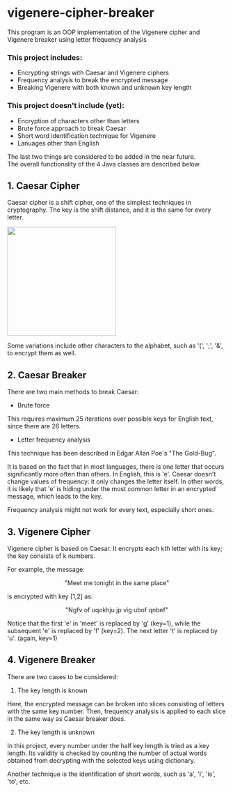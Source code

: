 # vigenere-cipher-breaker
This program is an OOP implementation of the Vigenere cipher and Vigenere breaker using letter frequency analysis

### This project includes:
- Encrypting strings with Caesar and Vigenere ciphers
- Frequency analysis to break the encrypted message
- Breaking Vigenere with both known and unknown key length

### This project doesn't include (yet):
- Encryption of characters other than letters
- Brute force approach to break Caesar
- Short word identification technique for Vigenere
- Lanuages other than English

The last two things are considered to be added in the near future.  
The overall functionality of the 4 Java classes are described below.


## 1. Caesar Cipher

Caesar cipher is a shift cipher, one of the simplest techniques in cryptography. The key is the shift distance, and it is the same for every letter.

<img src="https://upload.wikimedia.org/wikipedia/commons/thumb/4/4a/Caesar_cipher_left_shift_of_3.svg/1200px-Caesar_cipher_left_shift_of_3.svg.png" width="250">

Some variations include other characters to the alphabet, such as '(', ';', '&', to encrypt them as well.


## 2. Caesar Breaker

There are two main methods to break Caesar:

- Brute force

This requires maximum 25 iterations over possible keys for English text, since there are 26 letters.

- Letter frequency analysis

This technique has been described in Edgar Allan Poe's "The Gold-Bug".

It is based on the fact that in most languages, there is one letter that occurs significantly more often than others. In English, this is 'e'.
Caesar doesn't change values of frequency: it only changes the letter itself. In other words, it is likely that 'e' is hiding under the most common letter in an encrypted message, which leads to the key.

Frequency analysis might not work for every text, especially short ones.


## 3. Vigenere Cipher

Vigenere cipher is based on Caesar. It encrypts each kth letter with its key; the key consists of k numbers.

For example, the message:

<div align="center">"Meet me tonight in the same place"</div>

is encrypted with key [1,2] as:

<div align="center">"Ngfv of uqokhju jp vig ubof qnbef"</div>


Notice that the first 'e' in 'meet' is replaced by 'g' (key=1), while the subsequent 'e' is replaced by 'f' (key=2). The next letter 't' is replaced by 'u'. (again, key=1)


## 4. Vigenere Breaker

There are two cases to be considered:

1. The key length is known

Here, the encrypted message can be broken into slices consisting of letters with the same key number. Then, frequency analysis is applied to each slice in the same way as Caesar breaker does.

2. The key length is unknown

In this project, every number under the half key length is tried as a key length. Its validity is checked by counting the number of actual words obtained from decrypting with the selected keys using dictionary.


Another technique is the identification of short words, such as 'a', 'I', 'is', 'to', etc.

